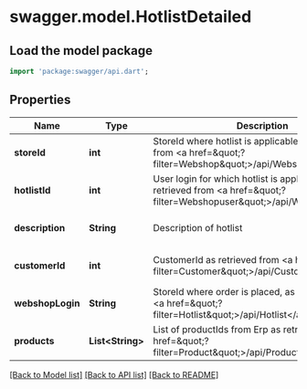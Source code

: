 # swagger.model.HotlistDetailed

## Load the model package
```dart
import 'package:swagger/api.dart';
```

## Properties
Name | Type | Description | Notes
------------ | ------------- | ------------- | -------------
**storeId** | **int** | StoreId where hotlist is applicable, as retrieved from &lt;a href&#x3D;\&quot;?filter&#x3D;Webshop\&quot;&gt;/api/Webshop&lt;/a&gt; | [optional] [default to null]
**hotlistId** | **int** | User login for which hotlist is applicable, as retrieved from &lt;a href&#x3D;\&quot;?filter&#x3D;Webshopuser\&quot;&gt;/api/Webshopuser&lt;/a&gt; | [optional] [default to null]
**description** | **String** | Description of hotlist | [optional] [default to null]
**customerId** | **int** | CustomerId as retrieved from &lt;a href&#x3D;\&quot;?filter&#x3D;Customer\&quot;&gt;/api/Customer&lt;/a&gt; | [optional] [default to null]
**webshopLogin** | **String** | StoreId where order is placed, as retrieved from &lt;a href&#x3D;\&quot;?filter&#x3D;Hotlist\&quot;&gt;/api/Hotlist&lt;/a&gt; | [optional] [default to null]
**products** | **List&lt;String&gt;** | List of productIds from Erp as retrieved from &lt;a href&#x3D;\&quot;?filter&#x3D;Product\&quot;&gt;/api/Product&lt;/a&gt; | [optional] [default to []]

[[Back to Model list]](../README.md#documentation-for-models) [[Back to API list]](../README.md#documentation-for-api-endpoints) [[Back to README]](../README.md)



